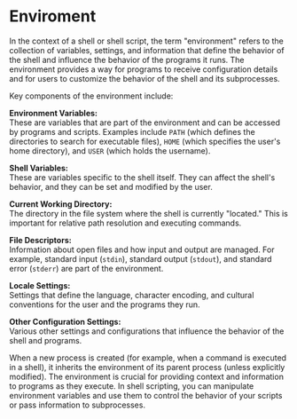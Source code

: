 # Enviroment

In the context of a shell or shell script, the term "environment" refers to the collection of variables, settings, and information that define the behavior of the shell and influence the behavior of the programs it runs. The environment provides a way for programs to receive configuration details and for users to customize the behavior of the shell and its subprocesses.

Key components of the environment include:

**Environment Variables:** <br>These are variables that are part of the environment and can be accessed by programs and scripts. Examples include `PATH` (which defines the directories to search for executable files), `HOME` (which specifies the user's home directory), and `USER` (which holds the username).

**Shell Variables:** <br>These are variables specific to the shell itself. They can affect the shell's behavior, and they can be set and modified by the user.

**Current Working Directory:** <br>The directory in the file system where the shell is currently "located." This is important for relative path resolution and executing commands.

**File Descriptors:** <br>Information about open files and how input and output are managed. For example, standard input (`stdin`), standard output (`stdout`), and standard error (`stderr`) are part of the environment.

**Locale Settings:** <br>Settings that define the language, character encoding, and cultural conventions for the user and the programs they run.

**Other Configuration Settings:** <br>Various other settings and configurations that influence the behavior of the shell and programs.

When a new process is created (for example, when a command is executed in a shell), it inherits the environment of its parent process (unless explicitly modified). The environment is crucial for providing context and information to programs as they execute. In shell scripting, you can manipulate environment variables and use them to control the behavior of your scripts or pass information to subprocesses.
